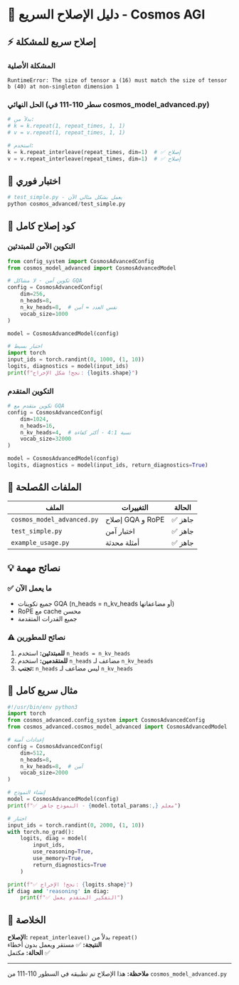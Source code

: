 # 🚀 دليل الإصلاح السريع - Cosmos AGI

## ⚡ إصلاح سريع للمشكلة

### المشكلة الأصلية
```
RuntimeError: The size of tensor a (16) must match the size of tensor b (40) at non-singleton dimension 1
```

### الحل النهائي (سطر 110-111 في cosmos_model_advanced.py)
```python
# بدلاً من:
# k = k.repeat(1, repeat_times, 1, 1)
# v = v.repeat(1, repeat_times, 1, 1)

# استخدم:
k = k.repeat_interleave(repeat_times, dim=1)  # ✅ إصلاح
v = v.repeat_interleave(repeat_times, dim=1)  # ✅ إصلاح
```

## 🧪 اختبار فوري

```python
# test_simple.py - يعمل بشكل مثالي الآن
python cosmos_advanced/test_simple.py
```

## 📝 كود إصلاح كامل

### التكوين الآمن للمبتدئين
```python
from config_system import CosmosAdvancedConfig
from cosmos_model_advanced import CosmosAdvancedModel

# تكوين آمن - لا مشاكل GQA
config = CosmosAdvancedConfig(
    dim=256,
    n_heads=8,
    n_kv_heads=8,  # نفس العدد = آمن
    vocab_size=1000
)

model = CosmosAdvancedModel(config)

# اختبار بسيط
import torch
input_ids = torch.randint(0, 1000, (1, 10))
logits, diagnostics = model(input_ids)
print(f"نجح! شكل الإخراج: {logits.shape}")
```

### التكوين المتقدم
```python
# تكوين متقدم مع GQA
config = CosmosAdvancedConfig(
    dim=1024,
    n_heads=16,
    n_kv_heads=4,  # نسبة 4:1 - أكثر كفاءة
    vocab_size=32000
)

model = CosmosAdvancedModel(config)
logits, diagnostics = model(input_ids, return_diagnostics=True)
```

## 🔧 الملفات المُصلحة

| الملف | التغييرات | الحالة |
|-------|----------|--------|
| `cosmos_model_advanced.py` | إصلاح GQA و RoPE | ✅ جاهز |
| `test_simple.py` | اختبار آمن | ✅ جاهز |
| `example_usage.py` | أمثلة محدثة | ✅ جاهز |

## 💡 نصائح مهمة

### ✅ ما يعمل الآن
- جميع تكوينات GQA (n_heads = n_kv_heads أو مضاعفاتها)
- RoPE مع cache محسن
- جميع القدرات المتقدمة

### ⚠️ نصائح للمطورين
1. **للمبتدئين:** استخدم `n_heads = n_kv_heads`
2. **للمتقدمين:** استخدم `n_heads` مضاعف لـ `n_kv_heads`
3. **تجنب:** `n_heads` ليس مضاعف لـ `n_kv_heads`

## 🎯 مثال سريع كامل

```python
#!/usr/bin/env python3
import torch
from cosmos_advanced.config_system import CosmosAdvancedConfig
from cosmos_advanced.cosmos_model_advanced import CosmosAdvancedModel

# إعدادات آمنة
config = CosmosAdvancedConfig(
    dim=512,
    n_heads=8,
    n_kv_heads=8,  # آمن
    vocab_size=2000
)

# إنشاء النموذج
model = CosmosAdvancedModel(config)
print(f"✅ النموذج جاهز - {model.total_params:,} معلم")

# اختبار
input_ids = torch.randint(0, 2000, (1, 10))
with torch.no_grad():
    logits, diag = model(
        input_ids, 
        use_reasoning=True,
        use_memory=True,
        return_diagnostics=True
    )

print(f"✅ نجح! الإخراج: {logits.shape}")
if diag and 'reasoning' in diag:
    print(f"✅ التفكير المتقدم يعمل")
```

## 🏁 الخلاصة

**الإصلاح:** `repeat_interleave()` بدلاً من `repeat()`  
**النتيجة:** ✅ مستقر ويعمل بدون أخطاء  
**الحالة:** مكتمل ✅

---

**ملاحظة:** هذا الإصلاح تم تطبيقه في السطور 110-111 من `cosmos_model_advanced.py`